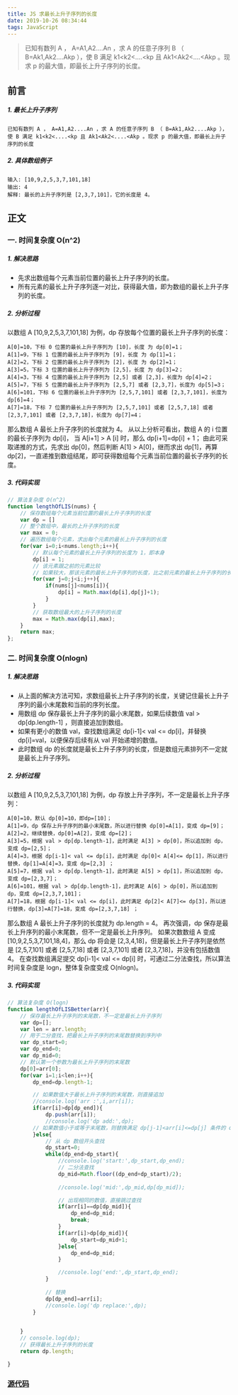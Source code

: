 ```yaml
---
title: JS 求最长上升子序列的长度
date: 2019-10-26 08:34:44
tags: JavaScript
---
```


> 已知有数列 A ， A=A1,A2....An ，求 A 的任意子序列 B （ B=Ak1,Ak2....Akp ），使 B 满足 k1<k2<....<kp 且 Ak1<Ak2<....<Akp 。现求 p 的最大值，即最长上升子序列的长度。

<!-- more -->


## 前言
##### 1. 最长上升子序列
```
已知有数列 A ， A=A1,A2....An ，求 A 的任意子序列 B （ B=Ak1,Ak2....Akp ），使 B 满足 k1<k2<....<kp 且 Ak1<Ak2<....<Akp 。现求 p 的最大值，即最长上升子序列的长度
```


##### 2. 具体数组例子
```
输入: [10,9,2,5,3,7,101,18]
输出: 4 
解释: 最长的上升子序列是 [2,3,7,101]，它的长度是 4。
```


## 正文

### 一. 时间复杂度 O(n^2)
##### 1. 解决思路
- 先求出数组每个元素当前位置的最长上升子序列的长度。
- 所有元素的最长上升子序列逐一对比，获得最大值，即为数组的最长上升子序列的长度。

##### 2. 分析过程
以数组 A [10,9,2,5,3,7,101,18] 为例，dp 存放每个位置的最长上升子序列的长度：
```
A[0]=10，下标 0 位置的最长上升子序列为 [10]，长度 为 dp[0]=1；
A[1]=9，下标 1 位置的最长上升子序列为 [9]，长度 为 dp[1]=1；
A[2]=2，下标 2 位置的最长上升子序列为 [2]，长度 为 dp[2]=1；
A[3]=5，下标 3 位置的最长上升子序列为 [2,5]，长度 为 dp[3]=2；
A[4]=3，下标 4 位置的最长上升子序列为 [2,5] 或者 [2,3]，长度为 dp[4]=2；
A[5]=7，下标 5 位置的最长上升子序列为 [2,5,7] 或者 [2,3,7]，长度为 dp[5]=3；
A[6]=101，下标 6 位置的最长上升子序列为 [2,5,7,101] 或者 [2,3,7,101]，长度为 dp[6]=4；
A[7]=18，下标 7 位置的最长上升子序列为 [2,5,7,101] 或者 [2,5,7,18] 或者 [2,3,7,101] 或者 [2,3,7,18]，长度为 dp[7]=4；
```
那么数组 A 最长上升子序列的长度就为 4。
从以上分析可看出，数组 A 的 i 位置的最长子序列为 dp[i]， 当 A[i+1] > A [i] 时，那么 dp[i+1]=dp[i] + 1；
由此可采取递推的方式，先求出 dp[0]，然后判断 A[1] > A[0]，继而求出 dp[1]，再算 dp[2]，一直递推到数组结尾，即可获得数组每个元素当前位置的最长子序列的长度。


##### 3. 代码实现
```js
// 算法复杂度 O(n^2)
function lengthOfLIS(nums) {
    // 保存数组每个元素当前位置的最长上升子序列的长度
    var dp = []
    // 整个数组中，最长的上升子序列的长度
    var max = 0;
    // 遍历数组每个元素，求出每个元素的最长上升子序列的长度
    for(var i=0;i<nums.length;i++){
        // 默认每个元素的最长上升子序列的长度为 1，即本身
        dp[i] = 1;
        // 该元素跟之前的元素比较
        // 如果较大，那该元素的最长上升子序列的长度，比之前元素的最长上升子序列的长度加 1
        for(var j=0;j<i;j++){
            if(nums[j]<nums[i]){
                dp[i] = Math.max(dp[i],dp[j]+1);
            }
        }
        // 获取数组最大的上升子序列的长度
        max = Math.max(dp[i],max);
    }
    return max;
};
```


### 二. 时间复杂度  O(nlogn)
##### 1. 解决思路
- 从上面的解决方法可知，求数组最长上升子序列的长度，关键记住最长上升子序列的最小末尾数和当前的序列长度。
- 用数组 dp 保存最长上升子序列的最小末尾数，如果后续数值 val > dp[dp.length-1] ，则直接追加到数组。
- 如果有更小的数值 val，查找数组满足 dp[i-1]< val <= dp[i]，并替换 dp[i]=val，以便保存后续有从 val 开始递增的数值。
- 此时数组 dp 的长度就是最长上升子序列的长度，但是数组元素排列不一定就是最长上升子序列。

##### 2. 分析过程
以数组 A [10,9,2,5,3,7,101,18] 为例，dp 存放上升子序列，不一定是最长上升子序列：
```
A[0]=10，默认 dp[0]=10，即dp=[10]；
A[1]=9，dp 保存上升子序列的最小末尾数，所以进行替换 dp[0]=A[1]，变成 dp=[9]；
A[2]=2，继续替换，dp[0]=A[2]，变成 dp=[2]；
A[3]=5，根据 val > dp[dp.length-1]，此时满足 A[3] > dp[0]，所以追加到 dp，变成 dp=[2,5]；
A[4]=3，根据 dp[i-1]< val <= dp[i]，此时满足 dp[0]< A[4]<= dp[1]，所以进行替换，dp[1]=A[4]=3，变成 dp=[2,3] ；
A[5]=7，根据 val > dp[dp.length-1]，此时满足 A[5] > dp[1]，所以追加到 dp，变成 dp=[2,3,7]；
A[6]=101，根据 val > dp[dp.length-1]，此时满足 A[6] > dp[0]，所以追加到 dp，变成 dp=[2,3,7,101]；
A[7]=18，根据 dp[i-1]< val <= dp[i]，此时满足 dp[2]< A[7]<= dp[3]，所以进行替换，dp[3]=A[7]=18，变成 dp=[2,3,7,18] ；
```
那么数组 A 最长上升子序列的长度就为 dp.length = 4。
再次强调，dp 保存是最长上升序列的最小末尾数，但不一定是最长上升序列。
如果次数数组 A 变成 [10,9,2,5,3,7,101,18,4]，那么 dp 将会是 [2,3,4,18]，但是最长上升子序列是依然是 [2,5,7,101] 或者 [2,5,7,18] 或者 [2,3,7,101] 或者 [2,3,7,18]，并没有包括数值 4。
在查找数组满足提交 dp[i-1]< val <= dp[i] 时，可通过二分法查找，所以算法时间复杂度是 logn，整体复杂度变成 O(nlogn)。


##### 3. 代码实现 
```js
// 算法复杂度 O(logn)
function lengthOfLISBetter(arr){
    // 保存最长上升子序列的末尾数，不一定是最长上升子序列
    var dp=[];
    var len = arr.length;
    // 用于二分查找，把最长上升子序列的末尾数替换到序列中
    var dp_start=0;
    var dp_end=0;
    var dp_mid=0;
    // 默认第一个参数为最长上升子序列的末尾数
    dp[0]=arr[0];
    for(var i=1;i<len;i++){
        dp_end=dp.length-1;

        // 如果数值大于最长上升子序列的末尾数，则直接追加
        //console.log('arr :',i,arr[i]);
        if(arr[i]>dp[dp_end]){
            dp.push(arr[i]);
            //console.log('dp add:',dp);
        // 如果数值小于或等于末尾数，则替换满足 dp[j-1]<arr[i]<=dp[j] 条件的 dp[j]
        }else{
            // 从 dp 数组开头查找
            dp_start=0;
            while(dp_end>dp_start){
                //console.log('start:',dp_start,dp_end);
                // 二分法查找
                dp_mid=Math.floor((dp_end+dp_start)/2);
                
                //console.log('mid:',dp_mid,dp[dp_mid]);

                // 出现相同的数值，直接跳过查找
                if(arr[i]==dp[dp_mid]){
                    dp_end=dp_mid;
                    break;
                }
                if(arr[i]>dp[dp_mid]){
                    dp_start=dp_mid+1;
                }else{
                    dp_end=dp_mid;
                }

                //console.log('end:',dp_start,dp_end);
            }
            
            // 替换
            dp[dp_end]=arr[i];
            //console.log('dp replace:',dp);
        }

        
    }
    // console.log(dp);
    // 获得最长上升子序列的长度
    return dp.length;

}
```

### [源代码](https://github.com/luckybirdme/blog/blob/master/example/js/length-of-LIS.html)